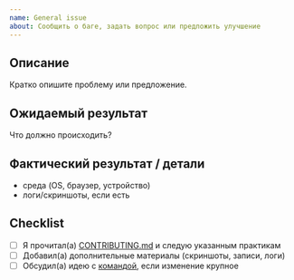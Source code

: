 ```yaml
---
name: General issue
about: Сообщить о баге, задать вопрос или предложить улучшение
---
```


<!-- Перед созданием заявки убедитесь, что вы прочитали CONTRIBUTING.md -->

## Описание
Кратко опишите проблему или предложение.

## Ожидаемый результат
Что должно происходить?

## Фактический результат / детали
- среда (OS, браузер, устройство)
- логи/скриншоты, если есть

## Checklist
- [ ] Я прочитал(а) [CONTRIBUTING.md](../../CONTRIBUTING.md) и следую указанным практикам
- [ ] Добавил(а) дополнительные материалы (скриншоты, записи, логи)
- [ ] Обсудил(а) идею с [командой](https://t.me/+AlbLwZAy2I4wNzAy), если изменение крупное
